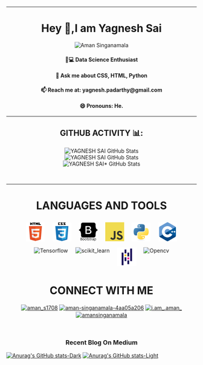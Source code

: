 <hr/>
<h1 align="center">Hey 👋,I am Yagnesh Sai </h1>
<!-- <h3 align="center">A Web Developer and a Machine Learning Enthusiast.</h3> -->
 
  <p align="center"> <img src="https://komarev.com/ghpvc/?username=yag-1234" alt="Aman Singanamala" />







<h4 align="center"> 👨💻 Data Science Enthusiast</h4>
<h4 align="center"> 💬 Ask me about CSS, HTML, Python</h4>
<h4 align="center"> 📫 Reach me at: <b>yagnesh.padarthy@gmail.com</b></h4>
<h4 align="center"> 😄 Pronouns: He.</h4>



  
<hr/>
<h2 align="center"> GITHUB ACTIVITY 📊:</h2>

<p align="center">
<img src="https://github-readme-stats.vercel.app/api?username=yag-1234&&show_icons=true&theme=algolia&hide_border=true" alt="YAGNESH SAI GitHub Stats">
  <br/>
<img src="https://github-readme-stats.vercel.app/api/top-langs/?username=yag-1234&layout=compact&&show_icons=true&&theme=algolia&hide_border=true" alt="YAGNESH SAI GitHub Stats">

  <br/>
<img src="https://github-readme-streak-stats.herokuapp.com/?user=yag-1234&&show_icons=true&&theme=algolia&hide_border=true" alt="YAGNESH SAI* GitHub Stats"> 
  </p>


<br />



<hr/>
<h1 align="center">LANGUAGES AND TOOLS</h1>
<p align="center">
  <!--HTML-->
  <img src="https://raw.githubusercontent.com/devicons/devicon/master/icons/html5/html5-original-wordmark.svg" alt="html5" width="50" height="50" style="vertical-align:top; margin:8px">
  <!-- css -->
   <img src="https://raw.githubusercontent.com/devicons/devicon/master/icons/css3/css3-original-wordmark.svg" alt="css" width="50" height="50" style="vertical-align:top; margin:8px">
  <!-- BootStrap-->
<img src="https://raw.githubusercontent.com/devicons/devicon/master/icons/bootstrap/bootstrap-plain-wordmark.svg" alt="bootstrap"  width="50" height="50" style="vertical-align:top; margin:8px">
  <!-- Javascript-->
<img src="https://raw.githubusercontent.com/github/explore/80688e429a7d4ef2fca1e82350fe8e3517d3494d/topics/javascript/javascript.png" alt="Javascript" width="50" height="50" style="vertical-align:top; margin:8px"> 
  <!-- Python -->
  <img src="https://raw.githubusercontent.com/devicons/devicon/master/icons/python/python-original.svg" alt="Python" width="50" height="50" style="vertical-align:top; margin:8px">
  <!-- C++ -->
  <img src="https://raw.githubusercontent.com/devicons/devicon/master/icons/cplusplus/cplusplus-original.svg" alt="C++" width="50" height="50" style="vertical-align:top; margin:8px">
  <!-- Tenosr Flow -->
  <img src="https://www.vectorlogo.zone/logos/tensorflow/tensorflow-icon.svg" alt="Tensorflow" width="50" height="50" style="vertical-align:top; margin:8px">
  <!-- scikit learn -->
   <img src="https://upload.wikimedia.org/wikipedia/commons/0/05/Scikit_learn_logo_small.svg" alt="scikit_learn" width="50" height="50" style="vertical-align:top; margin:8px">
  <!-- pandas -->
   <img src="https://raw.githubusercontent.com/devicons/devicon/2ae2a900d2f041da66e950e4d48052658d850630/icons/pandas/pandas-original.svg" alt="pandas" width="50" height="50" style="vertical-align:top; margin:8px">
  <!-- Open Cv -->
  <img src="https://www.vectorlogo.zone/logos/opencv/opencv-icon.svg" alt="Opencv" width="50" height="50" style="vertical-align:top; margin:8px">
  <!-- Heroku -->
  <!--
  <img src="https://www.vectorlogo.zone/logos/heroku/heroku-icon.svg" alt="Heroku" width="50" height="50" style="vertical-align:top; margin:8px">
</p>





<!-- Twitter -->
<!--
<p align="left"> <a href="https://twitter.com/aman_s1708" target="blank"><img src="https://img.shields.io/twitter/follow/aman_s1708?logo=twitter&style=for-the-badge" alt="aman_s1708" /></a> </p> -->



<h1 align="center">CONNECT WITH ME</h1>
<p align="center">
<a href="https://twitter.com/aman_s1708" target="blank"><img align="center" src="https://raw.githubusercontent.com/rahuldkjain/github-profile-readme-generator/master/src/images/icons/Social/twitter.svg" alt="aman_s1708" height="30" width="40" /></a>
<a href="https://linkedin.com/in/aman-singanamala-4aa05a206" target="blank"><img align="center" src="https://raw.githubusercontent.com/rahuldkjain/github-profile-readme-generator/master/src/images/icons/Social/linked-in-alt.svg" alt="aman-singanamala-4aa05a206" height="30" width="40" /></a>
<a href="https://instagram.com/_i_.am_.aman_" target="blank"><img align="center" src="https://raw.githubusercontent.com/rahuldkjain/github-profile-readme-generator/master/src/images/icons/Social/instagram.svg" alt="i.am_.aman_" height="30" width="40" /></a>
<a href="https://amansinganamala.medium.com/" target="blank"><img align="center" src="https://raw.githubusercontent.com/rahuldkjain/github-profile-readme-generator/master/src/images/icons/Social/medium.svg" alt="amansinganamala" height="30" width="40" /></a>
</p>


 <br>
 
  <h3 align="center">Recent Blog On Medium</h3>


[![Anurag's GitHub stats-Dark](https://github-readme-stats.vercel.app/api?username=yag-1234&show_icons=true&theme=dark#gh-dark-mode-only)](https://github.com/yag-1234/github-readme-stats#gh-dark-mode-only)
[![Anurag's GitHub stats-Light](https://github-readme-stats.vercel.app/api?username=yag-1234&show_icons=true&theme=default#gh-light-mode-only)](https://github.com/yag-1234/github-readme-stats#gh-light-mode-only)
